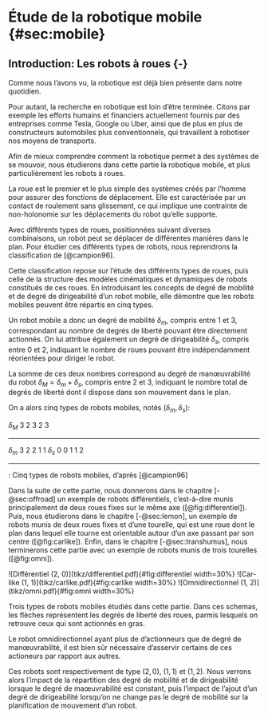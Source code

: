 # Étude de la robotique mobile {#sec:mobile}

## Introduction: Les robots à roues {-}

Comme nous l’avons vu, la robotique est déjà bien présente dans notre quotidien.

Pour autant, la recherche en robotique est loin d’être terminée. Citons par exemple les efforts humains et financiers
actuellement fournis par des entreprises comme Tesla, Google ou Uber, ainsi que de plus en plus de constructeurs
automobiles plus conventionnels, qui travaillent à robotiser nos moyens de transports.

Afin de mieux comprendre comment la robotique permet à des systèmes de se mouvoir, nous étudierons dans cette partie la
robotique mobile, et plus particulièrement les robots à roues.

La roue est le premier et le plus simple des systèmes créés par l’homme pour assurer des fonctions de déplacement.
Elle est caractérisée par un contact de roulement sans glissement, ce qui implique une contrainte de non-holonomie sur
les déplacements du robot qu’elle supporte.

Avec différents types de roues, positionnées suivant diverses combinaisons, un robot peut se déplacer de différentes
manières dans le plan. Pour étudier ces différents types de robots, nous reprendrons la classification de [@campion96].

Cette classification repose sur l’étude des différents types de roues, puis celle de la structure des modèles
cinématiques et dynamiques de robots constitués de ces roues. En introduisant les concepts de degré de mobilité et de
degré de dirigeabilité d’un robot mobile, elle démontre que les robots mobiles peuvent être répartis en cinq types.

Un robot mobile a donc un degré de mobilité $\delta_m$, compris entre 1 et 3, correspondant au nombre de degrés de
liberté pouvant être directement actionnés. On lui attribue également un degré de dirigeabilité $\delta_s$, compris
entre 0 et 2, indiquant le nombre de roues pouvant être indépendamment réorientées pour diriger le robot.

La somme de ces deux nombres correspond au degré de manœuvrabilité du robot $\delta_M = \delta_m + \delta_s$, compris
entre 2 et 3, indiquant le nombre total de degrés de liberté dont il dispose dans son mouvement dans le plan.

On a alors cinq types de robots mobiles, notés $(\delta_m, \delta_s)$:

$\delta_M$ 3 2 3 2 3
---------- - - - - -
$\delta_m$ 3 2 2 1 1
$\delta_s$ 0 0 1 1 2
---------- - - - - -

: Cinq types de robots mobiles, d’après [@campion96]

Dans la suite de cette partie, nous donnerons dans le chapitre [-@sec:offroad] un exemple de robots différentiels,
c’est-à-dire munis principalement de deux roues fixes sur le même axe ([@fig:differentiel]). Puis, nous étudierons dans
le chapitre [-@sec:lemon], un exemple de robots munis de deux roues fixes et d’une tourelle, qui est une roue dont le
plan dans lequel elle tourne est orientable autour d’un axe passant par son centre ([@fig:carlike]). Enfin, dans le
chapitre [-@sec:transhumus], nous terminerons cette partie avec un exemple de robots munis de trois tourelles
([@fig:omni]).

<div id="fig:mobiles">
![Différentiel (2, 0)](tikz/differentiel.pdf){#fig:differentiel width=30%}
![Car-like (1, 1)](tikz/carlike.pdf){#fig:carlike width=30%}
![Omnidirectionnel (1, 2)](tikz/omni.pdf){#fig:omni width=30%}

Trois types de robots mobiles étudiés dans cette partie. Dans ces schemas, les flèches représentent les degrés de
liberté des roues, parmis lesquels on retrouve ceux qui sont actionnés en gras.
</div>

Le robot omnidirectionnel ayant plus de d’actionneurs que de degré de manœuvrabilité, il est bien sûr nécessaire
d’asservir certains de ces actioneurs par rapport aux autres.

Ces robots sont respectivement de type $(2, 0)$, $(1, 1)$ et $(1, 2)$. Nous verrons alors l’impact de la répartition
des degré de mobilité et de dirigeabilité lorsque le degré de maœuvrabilité est constant, puis l’impact de l’ajout d’un
degré de dirigeabilité lorsqu’on ne change pas le degré de mobilité sur la planification de mouvement d’un robot.

